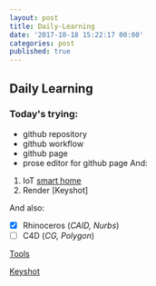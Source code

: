 ```yaml
---
layout: post
title: Daily-Learning
date: '2017-10-18 15:22:17 00:00'
categories: post
published: true
---
```


## Daily Learning
### Today's trying:
- github repository
- github workflow
- github page
- prose editor for github page
And:
1. IoT [smart home](http://study.163.com/course/courseLearn.htm?courseId=1304002 "IoT")
2. Render [Keyshot]

And also:
- [x] Rhinoceros (*CAID, Nurbs*)
- [ ] C4D (*CG, Polygon*)

[Tools](https://pic4.zhimg.com/50/v2-93ff87c3bc30542ec4222b6bd4161613_hd.jpg)

[Keyshot](https://v.daxue.taobao.com/detail.htm?spm=a2174.7789578.2.1.4632lT&courseId=50660)
